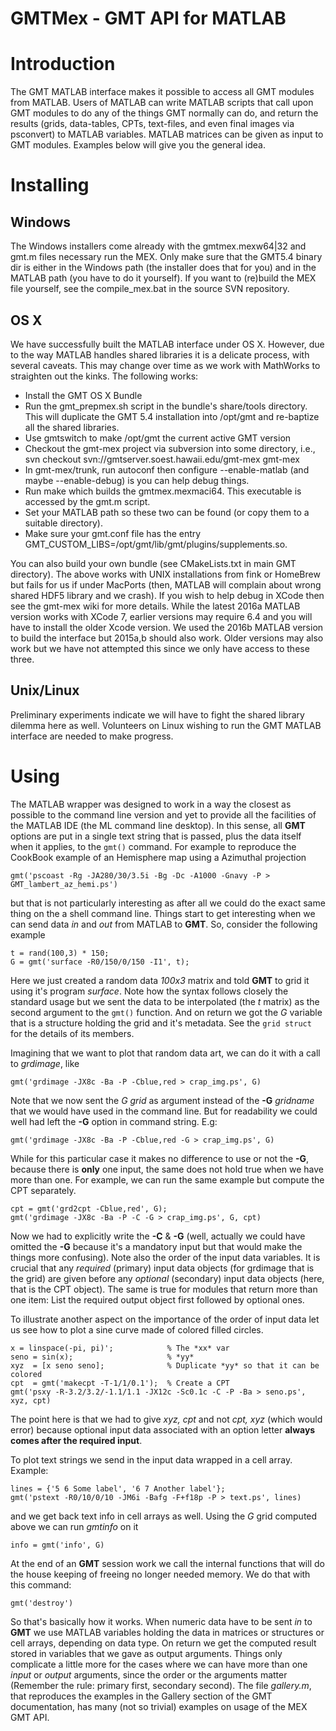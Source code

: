 # GMTMex - GMT API for MATLAB

# Introduction

The GMT MATLAB interface makes it possible to access all GMT modules from MATLAB. Users of MATLAB can write MATLAB scripts
that call upon GMT modules to do any of the things GMT normally can do, and return the results (grids, data-tables, CPTs,
text-files, and even final images via psconvert) to MATLAB variables. MATLAB matrices can be given as input to GMT modules.
Examples below will give you the general idea.

# Installing

## Windows

The Windows installers come already with the gmtmex.mexw64|32 and gmt.m files necessary run the MEX. Only make sure that the
GMT5.4 binary dir is either in the Windows path (the installer does that for you) and in the MATLAB path (you have to do it
yourself). If you want to (re)build the MEX file yourself, see the compile_mex.bat in the source SVN repository.

## OS X

We have successfully built the MATLAB interface under OS X. However, due to the way MATLAB handles shared libraries it is a
delicate process, with several caveats. This may change over time as we work with MathWorks to straighten out the kinks.
The following works:

 * Install the GMT OS X Bundle
 * Run the gmt_prepmex.sh script in the bundle's share/tools directory.  This will duplicate
   the GMT 5.4 installation into /opt/gmt and re-baptize all the shared libraries.
 * Use gmtswitch to make /opt/gmt the current active GMT version
 * Checkout the gmt-mex project via subversion into some directory, i.e.,
   svn checkout svn://gmtserver.soest.hawaii.edu/gmt-mex gmt-mex
 * In gmt-mex/trunk, run autoconf then configure --enable-matlab (and maybe --enable-debug) is you
   can help debug things.
 * Run make which builds the gmtmex.mexmaci64.  This executable is accessed by the gmt.m script.
 * Set your MATLAB path so these two can be found (or copy them to a suitable directory).
 * Make sure your gmt.conf file has the entry GMT_CUSTOM_LIBS=/opt/gmt/lib/gmt/plugins/supplements.so.

You can also build your own bundle (see CMakeLists.txt in main GMT directory).  The above works
with UNIX installations from fink or HomeBrew but fails for us if under MacPorts (then, MATLAB
will complain about wrong shared HDF5 library and we crash).
If you wish to help debug in XCode then see the gmt-mex wiki for more details.  While the latest
2016a MATLAB version works with XCode 7, earlier versions may require 6.4 and you will have
to install the older Xcode version.
We used the 2016b MATLAB version to build the interface but 2015a,b should also work.  Older
versions may also work but we have not attempted this since we only have access to these three.

## Unix/Linux

Preliminary experiments indicate we will have to fight the shared library dilemma here as well.
Volunteers on Linux wishing to run the GMT MATLAB interface are needed to make progress.

# Using

The MATLAB wrapper was designed to work in a way the closest as possible to the command line version
and yet to provide all the facilities of the MATLAB IDE (the ML command line desktop). In this sense,
all **GMT** options are put in a single text string that is passed, plus the data itself when it applies,
to the ``gmt()`` command. For example to reproduce the CookBook example of an Hemisphere map using a
Azimuthal projection

    gmt('pscoast -Rg -JA280/30/3.5i -Bg -Dc -A1000 -Gnavy -P > GMT_lambert_az_hemi.ps')

but that is not particularly interesting as after all we could do the exact same thing on the a shell
command line. Things start to get interesting when we can send data *in* and *out* from MATLAB to
**GMT**. So, consider the following example

    t = rand(100,3) * 150;
    G = gmt('surface -R0/150/0/150 -I1', t);

Here we just created a random data *100x3* matrix and told **GMT** to grid it using it's program
*surface*. Note how the syntax follows closely the standard usage but we sent the data to be
interpolated (the *t* matrix) as the second argument to the ``gmt()`` function. And on return we
got the *G* variable that is a structure holding the grid and it's metadata. See the
``grid struct`` for the details of its members.

Imagining that we want to plot that random data art, we can do it with a call to *grdimage*, like

    gmt('grdimage -JX8c -Ba -P -Cblue,red > crap_img.ps', G)

Note that we now sent the *G grid* as argument instead of the **-G** *gridname* that we would have
used in the command line. But for readability we could well had left the **-G** option in command string. E.g:

    gmt('grdimage -JX8c -Ba -P -Cblue,red -G > crap_img.ps', G)

While for this particular case it makes no difference to use or not the **-G**, because there is **only**
one input, the same does not hold true when we have more than one. For example, we can run the same example
but compute the CPT separately.

    cpt = gmt('grd2cpt -Cblue,red', G);
    gmt('grdimage -JX8c -Ba -P -C -G > crap_img.ps', G, cpt)

Now we had to explicitly write the **-C** & **-G** (well, actually we could have omitted the **-G** because
it's a mandatory input but that would make the things more confusing). Note also the order of the input data variables.
It is crucial that any *required* (primary) input data objects (for grdimage that is the grid) are given before
any *optional* (secondary) input data objects (here, that is the CPT object).  The same is true for modules that
return more than one item: List the required output object first followed by optional ones.

To illustrate another aspect on the importance of the order of input data let us see how to plot a sine curve
made of colored filled circles.

    x = linspace(-pi, pi)';            % The *xx* var
    seno = sin(x);                     % *yy*
    xyz  = [x seno seno];              % Duplicate *yy* so that it can be colored
    cpt  = gmt('makecpt -T-1/1/0.1');  % Create a CPT
    gmt('psxy -R-3.2/3.2/-1.1/1.1 -JX12c -Sc0.1c -C -P -Ba > seno.ps', xyz, cpt)

The point here is that we had to give *xyz, cpt* and not *cpt, xyz* (which would error) because optional input data
associated with an option letter **always comes after the required input**.

To plot text strings we send in the input data wrapped in a cell array. Example:

    lines = {'5 6 Some label', '6 7 Another label'};
    gmt('pstext -R0/10/0/10 -JM6i -Bafg -F+f18p -P > text.ps', lines)

and we get back text info in cell arrays as well. Using the *G* grid computed above we can run *gmtinfo* on it

    info = gmt('info', G)

At the end of an **GMT** session work we call the internal functions that will do the house keeping of
freeing no longer needed memory. We do that with this command:

    gmt('destroy')


So that's basically how it works. When numeric data have to be sent *in* to **GMT** we use
MATLAB variables holding the data in matrices or structures or cell arrays, depending on data type. On
return we get the computed result stored in variables that we gave as output arguments.
Things only complicate a little more for the cases where we can have more than one *input* or
*output* arguments, since the order or the arguments matter (Remember the rule: primary first, secondary second).
The file *gallery.m*, that reproduces the examples in the Gallery section of the GMT
documentation, has many (not so trivial) examples on usage of the MEX GMT API.
